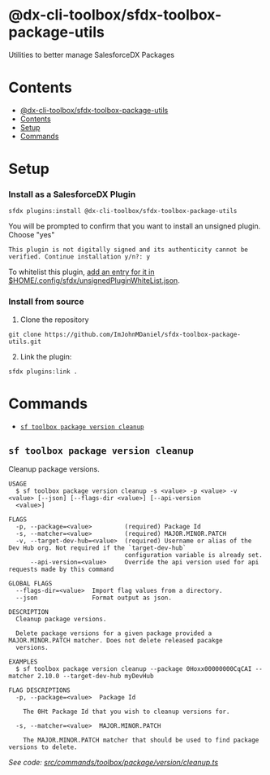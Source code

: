 # @dx-cli-toolbox/sfdx-toolbox-package-utils

Utilities to better manage SalesforceDX Packages

# Contents

<!-- toc -->

- [@dx-cli-toolbox/sfdx-toolbox-package-utils](#dx-cli-toolboxsfdx-toolbox-package-utils)
- [Contents](#contents)
- [Setup](#setup)
- [Commands](#commands)
<!-- tocstop -->

# Setup

### **Install as a SalesforceDX Plugin**

```
sfdx plugins:install @dx-cli-toolbox/sfdx-toolbox-package-utils
```

You will be prompted to confirm that you want to install an unsigned plugin. Choose "yes"

```
This plugin is not digitally signed and its authenticity cannot be verified. Continue installation y/n?: y
```

To whitelist this plugin, [add an entry for it in $HOME/.config/sfdx/unsignedPluginWhiteList.json](https://developer.salesforce.com/blogs/2017/10/salesforce-dx-cli-plugin-update.html).

### **Install from source**

1. Clone the repository

```
git clone https://github.com/ImJohnMDaniel/sfdx-toolbox-package-utils.git
```

2. Link the plugin:

```
sfdx plugins:link .
```

# Commands

<!-- commands -->

- [`sf toolbox package version cleanup`](#sf-toolbox-package-version-cleanup)

## `sf toolbox package version cleanup`

Cleanup package versions.

```
USAGE
  $ sf toolbox package version cleanup -s <value> -p <value> -v <value> [--json] [--flags-dir <value>] [--api-version
  <value>]

FLAGS
  -p, --package=<value>         (required) Package Id
  -s, --matcher=<value>         (required) MAJOR.MINOR.PATCH
  -v, --target-dev-hub=<value>  (required) Username or alias of the Dev Hub org. Not required if the `target-dev-hub`
                                configuration variable is already set.
      --api-version=<value>     Override the api version used for api requests made by this command

GLOBAL FLAGS
  --flags-dir=<value>  Import flag values from a directory.
  --json               Format output as json.

DESCRIPTION
  Cleanup package versions.

  Delete package versions for a given package provided a MAJOR.MINOR.PATCH matcher. Does not delete released pacakge
  versions.

EXAMPLES
  $ sf toolbox package version cleanup --package 0Hoxx00000000CqCAI --matcher 2.10.0 --target-dev-hub myDevHub

FLAG DESCRIPTIONS
  -p, --package=<value>  Package Id

    The 0Ht Package Id that you wish to cleanup versions for.

  -s, --matcher=<value>  MAJOR.MINOR.PATCH

    The MAJOR.MINOR.PATCH matcher that should be used to find package versions to delete.
```

_See code: [src/commands/toolbox/package/version/cleanup.ts](https://github.com/ImJohnMDaniel/sfdx-toolbox-package-utils/blob/1.0.0-alpha5/src/commands/toolbox/package/version/cleanup.ts)_

<!-- commandsstop -->
